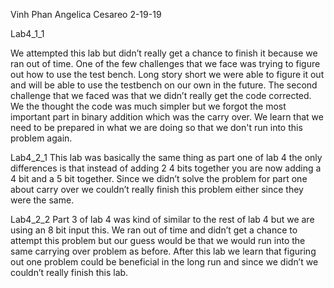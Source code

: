 
Vinh Phan 
Angelica Cesareo
2-19-19

Lab4_1_1

We attempted this lab but didn’t really get a chance to finish it because we ran out of time. One of the few challenges that we face was trying to figure out how to use the test bench. Long story short we were able to figure it out and will be able to use the testbench on our own in the future. The second challenge that we faced was that we didn’t really get the code corrected. We the thought the code was much simpler but we forgot the most important part in binary addition which was the carry over. We learn that we need to be prepared in what we are doing so that we don't run into this problem again.


Lab4_2_1
This lab was basically the same thing as part one of lab 4 the only differences is that instead of adding 2 4 bits together you are now adding a 4 bit and a 5 bit together. Since we didn’t solve the problem for part one about carry over we couldn’t really finish this problem either since they were the same.

Lab4_2_2
Part 3 of lab 4 was kind of similar to the rest of lab 4 but we are using an 8 bit input this. We ran out of time and didn’t get a chance to attempt this problem but our guess would be that we would run into the same carrying over problem as before. After this lab we learn that figuring out one problem could be beneficial in the long run and since we didn’t we couldn’t really finish this lab. 

